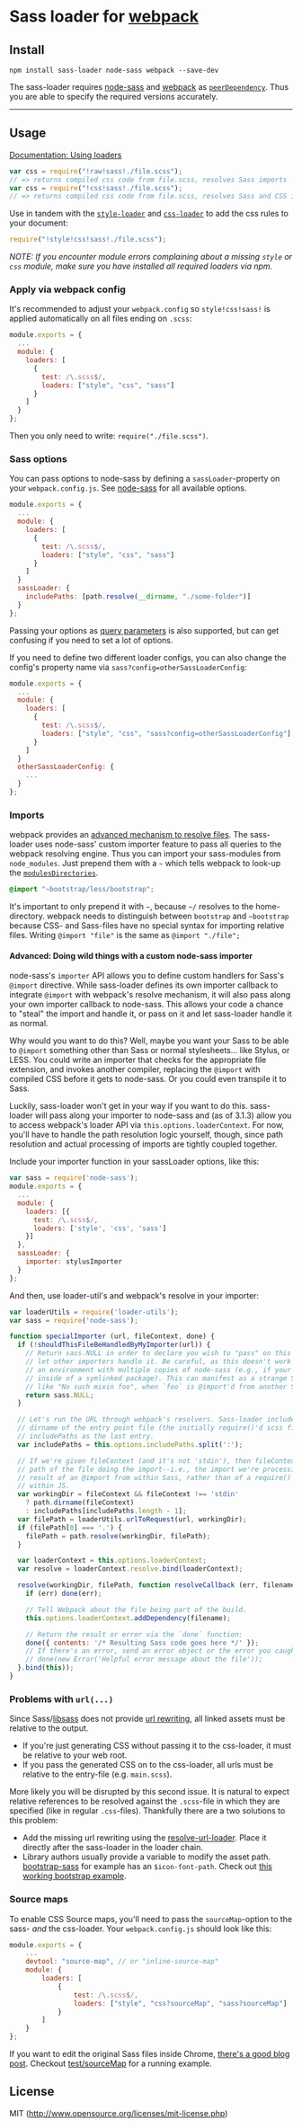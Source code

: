 # Sass loader for [webpack](http://webpack.github.io/)

## Install

`npm install sass-loader node-sass webpack --save-dev`

The sass-loader requires [node-sass](https://github.com/sass/node-sass) and [webpack](https://github.com/webpack/webpack)
as [`peerDependency`](https://docs.npmjs.com/files/package.json#peerdependencies). Thus you are able to specify the required versions accurately.

---

## Usage

[Documentation: Using loaders](http://webpack.github.io/docs/using-loaders.html)

``` javascript
var css = require("!raw!sass!./file.scss");
// => returns compiled css code from file.scss, resolves Sass imports
var css = require("!css!sass!./file.scss");
// => returns compiled css code from file.scss, resolves Sass and CSS imports and url(...)s
```

Use in tandem with the [`style-loader`](https://github.com/webpack/style-loader) and [`css-loader`](https://github.com/webpack/css-loader) to add the css rules to your document:

``` javascript
require("!style!css!sass!./file.scss");
```
*NOTE: If you encounter module errors complaining about a missing `style` or `css` module, make sure you have installed all required loaders via npm.*

### Apply via webpack config

It's recommended to adjust your `webpack.config` so `style!css!sass!` is applied automatically on all files ending on `.scss`:

``` javascript
module.exports = {
  ...
  module: {
    loaders: [
      {
        test: /\.scss$/,
        loaders: ["style", "css", "sass"]
      }
    ]
  }
};
```

Then you only need to write: `require("./file.scss")`.

### Sass options

You can pass options to node-sass by defining a `sassLoader`-property on your `webpack.config.js`. See [node-sass](https://github.com/andrew/node-sass) for all available options.

``` javascript
module.exports = {
  ...
  module: {
    loaders: [
      {
        test: /\.scss$/,
        loaders: ["style", "css", "sass"]
      }
    ]
  }
  sassLoader: {
    includePaths: [path.resolve(__dirname, "./some-folder")]
  }
};
```

Passing your options as [query parameters](http://webpack.github.io/docs/using-loaders.html#query-parameters) is also supported, but can get confusing if you need to set a lot of options.

If you need to define two different loader configs, you can also change the config's property name via `sass?config=otherSassLoaderConfig`:

```javascript
module.exports = {
  ...
  module: {
    loaders: [
      {
        test: /\.scss$/,
        loaders: ["style", "css", "sass?config=otherSassLoaderConfig"]
      }
    ]
  }
  otherSassLoaderConfig: {
    ...
  }
};
```

### Imports

webpack provides an [advanced mechanism to resolve files](http://webpack.github.io/docs/resolving.html). The sass-loader uses node-sass' custom importer feature to pass all queries to the webpack resolving engine. Thus you can import your sass-modules from `node_modules`. Just prepend them with a `~` which tells webpack to look-up the [`modulesDirectories`](http://webpack.github.io/docs/configuration.html#resolve-modulesdirectories).

```css
@import "~bootstrap/less/bootstrap";
```

It's important to only prepend it with `~`, because `~/` resolves to the home-directory. webpack needs to distinguish between `bootstrap` and `~bootstrap` because CSS- and Sass-files have no special syntax for importing relative files. Writing `@import "file"` is the same as `@import "./file";`

#### Advanced: Doing wild things with a custom node-sass importer

node-sass's `importer` API allows you to define custom handlers for Sass's `@import` directive. While sass-loader defines its own importer callback to integrate `@import` with webpack's resolve mechanism, it will also pass along your own importer callback to node-sass. This allows your code a chance to "steal" the import and handle it, or pass on it and let sass-loader handle it as normal.

Why would you want to do this? Well, maybe you want your Sass to be able to `@import` something other than Sass or normal stylesheets... like Stylus, or LESS. You could write an importer that checks for the appropriate file extension, and invokes another compiler, replacing the `@import` with compiled CSS before it gets to node-sass. Or you could even transpile it to Sass.

Luckily, sass-loader won't get in your way if you want to do this. sass-loader will pass along your importer to node-sass and (as of 3.1.3) allow you to access webpack's loader API via `this.options.loaderContext`. For now, you'll have to handle the path resolution logic yourself, though, since path resolution and actual processing of imports are tightly coupled together.

Include your importer function in your sassLoader options, like this:

```javascript
var sass = require('node-sass');
module.exports = {
  ...
  module: {
    loaders: [{
      test: /\.scss$/,
      loaders: ['style', 'css', 'sass']
    }]
  },
  sassLoader: {
    importer: stylusImporter
  }
};
```
And then, use loader-util's and webpack's resolve in your importer:

```javascript
var loaderUtils = require('loader-utils');
var sass = require('node-sass');

function specialImporter (url, fileContext, done) {
  if (!shouldThisFileBeHandledByMyImporter(url)) {
    // Return sass.NULL in order to declare you wish to "pass" on this url and
    // let other importers handle it. Be careful, as this doesn't work correctly in
    // an environment with multiple copies of node-sass (e.g., if your importer is
    // inside of a symlinked package). This can manifest as a strange Sass error
    // like "No such mixin foo", when `foo` is @import'd from another Sass file.
    return sass.NULL;
  }

  // Let's run the URL through webpack's resolvers. Sass-loader includes the
  // dirname of the entry point file (the initially require()'d scss file) in
  // includePaths as the last entry.
  var includePaths = this.options.includePaths.split(':');

  // If we're given fileContext (and it's not 'stdin'), then fileContext is the
  // path of the file doing the import--i.e., the import we're processing is the
  // result of an @import from within Sass, rather than of a require() from
  // within JS.
  var workingDir = fileContext && fileContext !== 'stdin'
    ? path.dirname(fileContext)
    : includePaths[includePaths.length - 1];
  var filePath = loaderUtils.urlToRequest(url, workingDir);
  if (filePath[0] === '.') {
    filePath = path.resolve(workingDir, filePath);
  }

  var loaderContext = this.options.loaderContext;
  var resolve = loaderContext.resolve.bind(loaderContext);

  resolve(workingDir, filePath, function resolveCallback (err, filename) {
    if (err) done(err);

    // Tell Webpack about the file being part of the build.
    this.options.loaderContext.addDependency(filename);

    // Return the result or error via the `done` function:
    done({ contents: '/* Resulting Sass code goes here */' });
    // If there's an error, send an error object or the error you caught:
    // done(new Error('Helpful error message about the file'));
  }.bind(this));
}
```

### Problems with `url(...)`

Since Sass/[libsass](https://github.com/sass/libsass) does not provide [url rewriting](https://github.com/sass/libsass/issues/532), all linked assets must be relative to the output.

- If you're just generating CSS without passing it to the css-loader, it must be relative to your web root.
- If you pass the generated CSS on to the css-loader, all urls must be relative to the entry-file (e.g. `main.scss`).

More likely you will be disrupted by this second issue. It is natural to expect relative references to be resolved against the `.scss`-file in which they are specified (like in regular `.css`-files). Thankfully there are a two solutions to this problem:

- Add the missing url rewriting using the [resolve-url-loader](https://github.com/bholloway/resolve-url-loader). Place it directly after the sass-loader in the loader chain.
- Library authors usually provide a variable to modify the asset path. [bootstrap-sass](https://github.com/twbs/bootstrap-sass) for example has an `$icon-font-path`. Check out [this working bootstrap example](https://github.com/jtangelder/sass-loader/tree/master/test/bootstrapSass).

### Source maps

To enable CSS Source maps, you'll need to pass the `sourceMap`-option to the sass- *and* the css-loader. Your `webpack.config.js` should look like this:

```javascript
module.exports = {
    ...
    devtool: "source-map", // or "inline-source-map"
    module: {
        loaders: [
            {
                test: /\.scss$/,
                loaders: ["style", "css?sourceMap", "sass?sourceMap"]
            }
        ]
    }
};
```

If you want to edit the original Sass files inside Chrome, [there's a good blog post](https://medium.com/@toolmantim/getting-started-with-css-sourcemaps-and-in-browser-sass-editing-b4daab987fb0). Checkout [test/sourceMap](https://github.com/jtangelder/sass-loader/tree/master/test) for a running example.

## License

MIT (http://www.opensource.org/licenses/mit-license.php)
